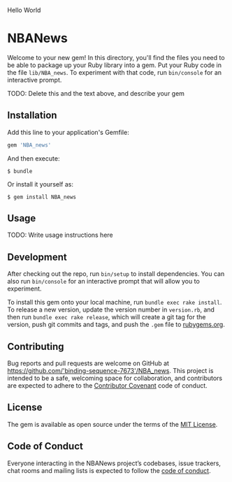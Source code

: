 Hello World

# NBANews

Welcome to your new gem! In this directory, you'll find the files you need to be able to package up your Ruby library into a gem. Put your Ruby code in the file `lib/NBA_news`. To experiment with that code, run `bin/console` for an interactive prompt.

TODO: Delete this and the text above, and describe your gem

## Installation

Add this line to your application's Gemfile:

```ruby
gem 'NBA_news'
```

And then execute:

    $ bundle

Or install it yourself as:

    $ gem install NBA_news

## Usage

TODO: Write usage instructions here

## Development

After checking out the repo, run `bin/setup` to install dependencies. You can also run `bin/console` for an interactive prompt that will allow you to experiment.

To install this gem onto your local machine, run `bundle exec rake install`. To release a new version, update the version number in `version.rb`, and then run `bundle exec rake release`, which will create a git tag for the version, push git commits and tags, and push the `.gem` file to [rubygems.org](https://rubygems.org).

## Contributing

Bug reports and pull requests are welcome on GitHub at https://github.com/'binding-sequence-7673'/NBA_news. This project is intended to be a safe, welcoming space for collaboration, and contributors are expected to adhere to the [Contributor Covenant](http://contributor-covenant.org) code of conduct.

## License

The gem is available as open source under the terms of the [MIT License](https://opensource.org/licenses/MIT).

## Code of Conduct

Everyone interacting in the NBANews project’s codebases, issue trackers, chat rooms and mailing lists is expected to follow the [code of conduct](https://github.com/'binding-sequence-7673'/NBA_news/blob/master/CODE_OF_CONDUCT.md).
